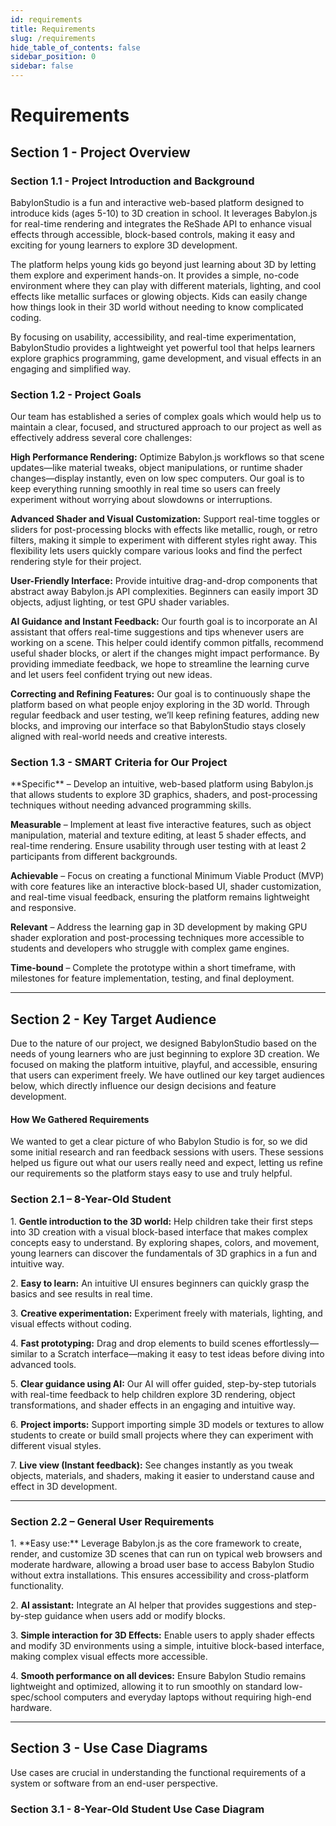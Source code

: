 ```yaml
---
id: requirements
title: Requirements
slug: /requirements
hide_table_of_contents: false
sidebar_position: 0
sidebar: false
---
```


<div class="brown">

# Requirements

## Section 1 - Project Overview

### Section 1.1 - Project Introduction and Background
</div>
BabylonStudio is a fun and interactive web-based platform designed to introduce kids (ages 5-10) to 3D creation in school. It leverages Babylon.js for real-time rendering and integrates the ReShade API to enhance visual effects through accessible, block-based controls, making it easy and exciting for young learners to explore 3D development.

The platform helps young kids go beyond just learning about 3D by letting them explore and experiment hands-on. It provides a simple, no-code environment where they can play with different materials, lighting, and cool effects like metallic surfaces or glowing objects. Kids can easily change how things look in their 3D world without needing to know complicated coding.

By focusing on usability, accessibility, and real-time experimentation, BabylonStudio provides a lightweight yet powerful tool that helps learners explore graphics programming, game development, and visual effects in an engaging and simplified way.
<div class="brown">

### Section 1.2 - Project Goals
</div>
Our team has established a series of complex goals which would help us to maintain a clear, focused, and structured approach to our project as well as effectively address several core challenges:

<span class="orange">__High Performance Rendering:__</span> Optimize Babylon.js workflows so that scene updates—like material tweaks, object manipulations, or runtime shader changes—display instantly, even on low spec computers. Our goal is to keep everything running smoothly in real time so users can freely experiment without worrying about slowdowns or interruptions.

<span class="orange">__Advanced Shader and Visual Customization:__</span> Support real-time toggles or sliders for post-processing blocks with effects like metallic, rough, or retro filters, making it simple to experiment with different styles right away. This flexibility lets users quickly compare various looks and find the perfect rendering style for their project.

<span class="orange">__User-Friendly Interface:__</span> Provide intuitive drag-and-drop components that abstract away Babylon.js API complexities. Beginners can easily import 3D objects, adjust lighting, or test GPU shader variables.

<span class="orange">__AI Guidance and Instant Feedback:__</span> Our fourth goal is to incorporate an AI assistant that offers real-time suggestions and tips whenever users are working on a scene. This helper could identify common pitfalls, recommend useful shader blocks, or alert if the changes might impact performance. By providing immediate feedback, we hope to streamline the learning curve and let users feel confident trying out new ideas.

<span class="orange">__Correcting and Refining Features:__</span> Our goal is to continuously shape the platform based on what people enjoy exploring in the 3D world. Through regular feedback and user testing, we’ll keep refining features, adding new blocks, and improving our interface so that BabylonStudio stays closely aligned with real-world needs and creative interests.
<div class="brown">

### Section 1.3 - SMART Criteria for Our Project
</div>
<span class="orange">**Specific**</span> – Develop an intuitive, web-based platform using Babylon.js that allows students to explore 3D graphics, shaders, and post-processing techniques without needing advanced programming skills.

<span class="orange">**Measurable**</span>  – Implement at least five interactive features, such as object manipulation, material and texture editing, at least 5 shader effects, and real-time rendering. Ensure usability through user testing with at least 2 participants from different backgrounds.

<span class="orange">**Achievable**</span>  – Focus on creating a functional Minimum Viable Product (MVP) with core features like an interactive block-based UI, shader customization, and real-time visual feedback, ensuring the platform remains lightweight and responsive.

<span class="orange">**Relevant**</span>  – Address the learning gap in 3D development by making GPU shader exploration and post-processing techniques more accessible to students and developers who struggle with complex game engines.

<span class="orange">**Time-bound**</span>  – Complete the prototype within a short timeframe, with milestones for feature implementation, testing, and final deployment.

---
<div class="brown">

## Section 2 - Key Target Audience
</div>
Due to the nature of our project, we designed BabylonStudio based on the needs of young learners who are just beginning to explore 3D creation. We focused on making the platform intuitive, playful, and accessible, ensuring that users can experiment freely. We have outlined our key target audiences below, which directly influence our design decisions and feature development.

<div class="brown">

#### How We Gathered Requirements
</div>
We wanted to get a clear picture of who Babylon Studio is for, so we did some initial research and ran feedback sessions with users. These sessions helped us figure out what our users really need and expect, letting us refine our requirements so the platform stays easy to use and truly helpful.
<div class="brown">

### Section 2.1 – 8-Year-Old Student
</div>

<span class="orange">1. **Gentle introduction to the 3D world:**</span> Help children take their first steps into 3D creation with a visual block-based interface that makes complex concepts easy to understand. By exploring shapes, colors, and movement, young learners can discover the fundamentals of 3D graphics in a fun and intuitive way.

<span class="orange">2. **Easy to learn:**</span> An intuitive UI ensures beginners can quickly grasp the basics and see results in real time.

<span class="orange">3. **Creative experimentation:**</span> Experiment freely with materials, lighting, and visual effects without coding.

<span class="orange">4. **Fast prototyping:**</span> Drag and drop elements to build scenes effortlessly—similar to a Scratch interface—making it easy to test ideas before diving into advanced tools.

<span class="orange">5. **Clear guidance using AI:**</span> Our AI will offer guided, step-by-step tutorials with real-time feedback to help children explore 3D rendering, object transformations, and shader effects in an engaging and intuitive way.

<span class="orange">6. **Project imports:**</span> Support importing simple 3D models or textures to allow students to create or build small projects where they can experiment with different visual styles.

<span class="orange">7. **Live view (Instant feedback):**</span> See changes instantly as you tweak objects, materials, and shaders, making it easier to understand cause and effect in 3D development.

---
<div class="brown">

### Section 2.2 – General User Requirements
</div>
<span class="orange">1. **Easy use:**</span> Leverage Babylon.js as the core framework to create, render, and customize 3D scenes that can run on typical web browsers and moderate hardware, allowing a broad user base to access Babylon Studio without extra installations. This ensures accessibility and cross-platform functionality.

<span class="orange">2. **AI assistant:**</span> Integrate an AI helper that provides suggestions and step-by-step guidance when users add or modify blocks.

<span class="orange">3. **Simple interaction for 3D Effects:**</span> Enable users to apply shader effects and modify 3D environments using a simple, intuitive block-based interface, making complex visual effects more accessible.

<span class="orange">4. **Smooth performance on all devices:**</span> Ensure Babylon Studio remains lightweight and optimized, allowing it to run smoothly on standard low-spec/school computers and everyday laptops without requiring high-end hardware.

---
<div class="brown">

## Section 3 - Use Case Diagrams
</div>
Use cases are crucial in understanding the functional requirements of a system or software from an end-user perspective.

<div class="brown">

### Section 3.1 - 8-Year-Old Student Use Case Diagram

</div>